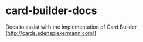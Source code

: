 # card-builder-docs
Docs to assist with the implementation of Card Builder (http://cards.edenspiekermann.com/)
